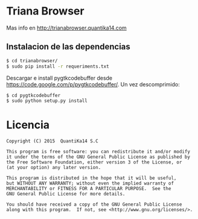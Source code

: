 # Triana Browser
Mas info en http://trianabrowser.quantika14.com

## Instalacion de las dependencias

``` sh
$ cd trianabrowser/
$ sudo pip install -r requeriments.txt
```

Descargar e install pygtkcodebuffer desde https://code.google.com/p/pygtkcodebuffer/.
Un vez descomprimido:

``` sh
$ cd pygtkcodebuffer
$ sudo python setup.py install
```

# Licencia

    Copyright (C) 2015  QuantiKa14 S.C

    This program is free software: you can redistribute it and/or modify
    it under the terms of the GNU General Public License as published by
    the Free Software Foundation, either version 3 of the License, or
    (at your option) any later version.

    This program is distributed in the hope that it will be useful,
    but WITHOUT ANY WARRANTY; without even the implied warranty of
    MERCHANTABILITY or FITNESS FOR A PARTICULAR PURPOSE.  See the
    GNU General Public License for more details.

    You should have received a copy of the GNU General Public License
    along with this program.  If not, see <http://www.gnu.org/licenses/>.
